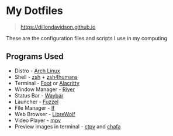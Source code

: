 # My Dotfiles

> https://dillondavidson.github.io

These are the configuration files and scripts I use in my computing

## Programs Used

* Distro - [Arch Linux](https://archlinux.org)
* Shell - [zsh](https://www.zsh.org/) + [zsh4humans](https://github.com/romkatv/zsh4humans)
* Terminal - [Foot](https://codeberg.org/dnkl/foot) or [Alacritty](https://alacritty.org/)
* Window Manager - [River](https://isaacfreund.com/software/river/)
* Status Bar - [Waybar](https://github.com/Alexays/Waybar)
* Launcher - [Fuzzel](https://codeberg.org/dnkl/fuzzel)
* File Manager - [lf](https://github.com/gokcehan/lf)
* Web Browser - [LibreWolf](https://librewolf.net/)
* Video Player - [mpv](https://mpv.io/)
* Preview images in terminal - [ctpv](https://github.com/NikitaIvanovV/ctpv) and [chafa](https://hpjansson.org/chafa/)
